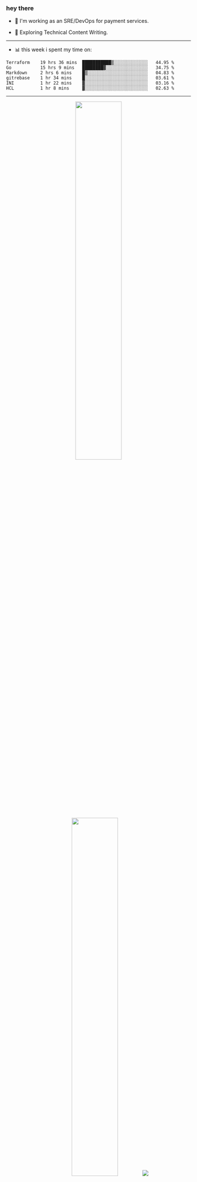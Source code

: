 ### hey there 

- :telescope: I'm working as an SRE/DevOps for payment services.

- :seedling: Exploring Technical Content Writing.

---

- :bar_chart: this week i spent my time on:

<!--START_SECTION:waka-->

```text
Terraform    19 hrs 36 mins  ███████████▒░░░░░░░░░░░░░   44.95 %
Go           15 hrs 9 mins   ████████▓░░░░░░░░░░░░░░░░   34.75 %
Markdown     2 hrs 6 mins    █▒░░░░░░░░░░░░░░░░░░░░░░░   04.83 %
gitrebase    1 hr 34 mins    █░░░░░░░░░░░░░░░░░░░░░░░░   03.61 %
INI          1 hr 22 mins    ▓░░░░░░░░░░░░░░░░░░░░░░░░   03.16 %
HCL          1 hr 8 mins     ▓░░░░░░░░░░░░░░░░░░░░░░░░   02.63 %
```

<!--END_SECTION:waka-->

---

<p align="center">
  <img height="50%" width="auto" src ="https://github-readme-stats.vercel.app/api?username=chcdc&show_icons=true&count_private=true&theme=darcula&hide_border=true&hide=issues,contribs&bg_color=00000000">
  <img height="50%" width="auto" src ="https://github-readme-stats.vercel.app/api/top-langs/?username=chcdc&layout=compact&hide_border=true&theme=darcula&bg_color=00000000&langs_count=6&hide=jupyter%20notebook,tex,css,php">
  <img src ="https://github-readme-streak-stats.herokuapp.com?user=chcdc&theme=darcula&hide_border=true&background=FFFFFF00">
  <br>
  <br>
</p>

---
<!--
🏢 The Office quote of day
-->

